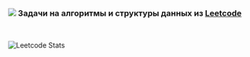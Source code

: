 ### <img src="[{BadgeURLHere}](https://img.shields.io/badge/-LeetCode-FFA116?style=for-the-badge&logo=LeetCode&logoColor=black)" /> Задачи на алгоритмы и структуры данных из [Leetcode](https://leetcode.com/u/vorobyevaad/)

<br>
  
![Leetcode Stats](https://leetcard.jacoblin.cool/vorobyevaad?ext=heatmap)
